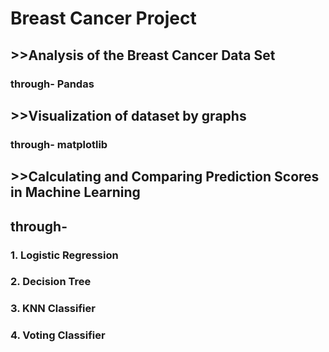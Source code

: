# Breast Cancer Project
## >>Analysis of the Breast Cancer Data Set 
### through- Pandas
## >>Visualization of dataset by graphs
### through- matplotlib
## >>Calculating and Comparing Prediction Scores in Machine Learning 
## through-
### 1. Logistic Regression
### 2. Decision Tree
### 3. KNN Classifier
### 4. Voting Classifier
